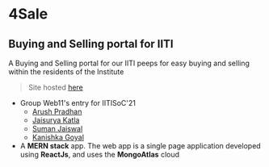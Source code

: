 # 4Sale
## Buying and Selling portal for IITI

A Buying and Selling portal for our IITI peeps for easy buying and selling within the residents of the Institute
> Site hosted [here](https://iitisoc-4sale.herokuapp.com)

* Group Web11's entry for IITISoC'21
  * [Arush Pradhan](https://github.com/13suk) 
  * [Jaisurya Katla](https://github.com/Jaisxixi)
  * [Suman Jaiswal](https://github.com/Suman-Jaiswal)
  * [Kanishka Goyal](https://github.com/Kanishka751)
* A **MERN stack** app.
The web app is a single page application developed using **ReactJs**, and uses the **MongoAtlas** cloud  
